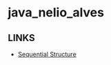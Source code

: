 # java_nelio_alves

## LINKS

- [Sequential Structure](https://github.com/albertoscandido/java_nelio_alves/tree/sequential_structure)